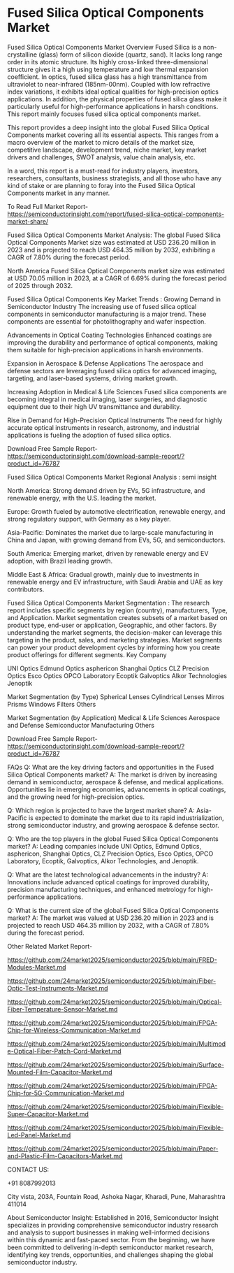<h1>Fused Silica Optical Components Market</h1>
Fused Silica Optical Components Market Overview
Fused Silica is a non-crystalline (glass) form of silicon dioxide (quartz, sand). It lacks long range order in its atomic structure. Its highly cross-linked three-dimensional structure gives it a high using temperature and low thermal expansion coefficient. In optics, fused silica glass has a high transmittance from ultraviolet to near-infrared (185nm-00nm). Coupled with low refractive index variations, it exhibits ideal optical qualities for high-precision optics applications. In addition, the physical properties of fused silica glass make it particularly useful for high-performance applications in harsh conditions. This report mainly focuses fused silica optical components market.

This report provides a deep insight into the global Fused Silica Optical Components market covering all its essential aspects. This ranges from a macro overview of the market to micro details of the market size, competitive landscape, development trend, niche market, key market drivers and challenges, SWOT analysis, value chain analysis, etc.

In a word, this report is a must-read for industry players, investors, researchers, consultants, business strategists, and all those who have any kind of stake or are planning to foray into the Fused Silica Optical Components market in any manner.

To Read Full Market Report-
https://semiconductorinsight.com/report/fused-silica-optical-components-market-share/

Fused Silica Optical Components Market Analysis:
The global Fused Silica Optical Components Market size was estimated at USD 236.20 million in 2023 and is projected to reach USD 464.35 million by 2032, exhibiting a CAGR of 7.80% during the forecast period.

North America Fused Silica Optical Components market size was estimated at USD 70.05 million in 2023, at a CAGR of 6.69% during the forecast period of 2025 through 2032.

Fused Silica Optical Components Key Market Trends :
Growing Demand in Semiconductor Industry
The increasing use of fused silica optical components in semiconductor manufacturing is a major trend. These components are essential for photolithography and wafer inspection.

Advancements in Optical Coating Technologies
Enhanced coatings are improving the durability and performance of optical components, making them suitable for high-precision applications in harsh environments.

Expansion in Aerospace & Defense Applications
The aerospace and defense sectors are leveraging fused silica optics for advanced imaging, targeting, and laser-based systems, driving market growth.

Increasing Adoption in Medical & Life Sciences
Fused silica components are becoming integral in medical imaging, laser surgeries, and diagnostic equipment due to their high UV transmittance and durability.

Rise in Demand for High-Precision Optical Instruments
The need for highly accurate optical instruments in research, astronomy, and industrial applications is fueling the adoption of fused silica optics.

Download Free Sample Report-
https://semiconductorinsight.com/download-sample-report/?product_id=76787

Fused Silica Optical Components Market Regional Analysis :
semi insight

North America:
Strong demand driven by EVs, 5G infrastructure, and renewable energy, with the U.S. leading the market.

Europe:
Growth fueled by automotive electrification, renewable energy, and strong regulatory support, with Germany as a key player.

Asia-Pacific:
Dominates the market due to large-scale manufacturing in China and Japan, with growing demand from EVs, 5G, and semiconductors.

South America:
Emerging market, driven by renewable energy and EV adoption, with Brazil leading growth.

Middle East & Africa:
Gradual growth, mainly due to investments in renewable energy and EV infrastructure, with Saudi Arabia and UAE as key contributors.

Fused Silica Optical Components Market Segmentation :
The research report includes specific segments by region (country), manufacturers, Type, and Application. Market segmentation creates subsets of a market based on product type, end-user or application, Geographic, and other factors. By understanding the market segments, the decision-maker can leverage this targeting in the product, sales, and marketing strategies. Market segments can power your product development cycles by informing how you create product offerings for different segments.
Key Company

UNI Optics
Edmund Optics
asphericon
Shanghai Optics
CLZ Precision Optics
Esco Optics
OPCO Laboratory
Ecoptik
Galvoptics
Alkor Technologies
Jenoptik

Market Segmentation (by Type)
Spherical Lenses
Cylindrical Lenses
Mirros
Prisms
Windows
Filters
Others

Market Segmentation (by Application)
Medical & Life Sciences
Aerospace and Defense
Semiconductor Manufacturing
Others

Download Free Sample Report-
https://semiconductorinsight.com/download-sample-report/?product_id=76787

FAQs
Q: What are the key driving factors and opportunities in the Fused Silica Optical Components market?
A: The market is driven by increasing demand in semiconductor, aerospace & defense, and medical applications. Opportunities lie in emerging economies, advancements in optical coatings, and the growing need for high-precision optics.

Q: Which region is projected to have the largest market share?
A: Asia-Pacific is expected to dominate the market due to its rapid industrialization, strong semiconductor industry, and growing aerospace & defense sector.

Q: Who are the top players in the global Fused Silica Optical Components market?
A: Leading companies include UNI Optics, Edmund Optics, asphericon, Shanghai Optics, CLZ Precision Optics, Esco Optics, OPCO Laboratory, Ecoptik, Galvoptics, Alkor Technologies, and Jenoptik.

Q: What are the latest technological advancements in the industry?
A: Innovations include advanced optical coatings for improved durability, precision manufacturing techniques, and enhanced metrology for high-performance applications.

Q: What is the current size of the global Fused Silica Optical Components market?
A: The market was valued at USD 236.20 million in 2023 and is projected to reach USD 464.35 million by 2032, with a CAGR of 7.80% during the forecast period.

Other Related Market Report-

https://github.com/24market2025/semiconductor2025/blob/main/FRED-Modules-Market.md

https://github.com/24market2025/semiconductor2025/blob/main/Fiber-Optic-Test-Instruments-Market.md

https://github.com/24market2025/semiconductor2025/blob/main/Optical-Fiber-Temperature-Sensor-Market.md

https://github.com/24market2025/semiconductor2025/blob/main/FPGA-Chip-for-Wireless-Communication-Market.md

https://github.com/24market2025/semiconductor2025/blob/main/Multimode-Optical-Fiber-Patch-Cord-Market.md

https://github.com/24market2025/semiconductor2025/blob/main/Surface-Mounted-Film-Capacitor-Market.md

https://github.com/24market2025/semiconductor2025/blob/main/FPGA-Chip-for-5G-Communication-Market.md

https://github.com/24market2025/semiconductor2025/blob/main/Flexible-Super-Capacitor-Market.md

https://github.com/24market2025/semiconductor2025/blob/main/Flexible-Led-Panel-Market.md

https://github.com/24market2025/semiconductor2025/blob/main/Paper-and-Plastic-Film-Capacitors-Market.md

CONTACT US:

+91 8087992013

City vista, 203A, Fountain Road, Ashoka Nagar, Kharadi, Pune, Maharashtra 411014

About Semiconductor Insight:
Established in 2016, Semiconductor Insight specializes in providing comprehensive semiconductor industry research and analysis to support businesses in making well-informed decisions within this dynamic and fast-paced sector. From the beginning, we have been committed to delivering in-depth semiconductor market research, identifying key trends, opportunities, and challenges shaping the global semiconductor industry.

